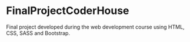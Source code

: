 # FinalProjectCoderHouse
Final project developed during the web development course using HTML, CSS, SASS and Bootstrap.
